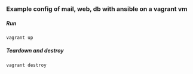 ### Example config of mail, web, db with ansible on a vagrant vm

##### Run
```
vagrant up
```

##### Teardown and destroy
```
vagrant destroy
```
